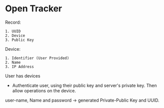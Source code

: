 # Open Tracker

Record: 

    1. UUID
    2. Device
    3. Public Key
    

Device:

    1. Identifier (User Provided)
    2. Name
    3. IP Address
    
User has devices
- Authenticate user, using their public key and server's private key. Then allow operations on the device.

user-name, Name and password -> generated Private-Public Key and UUID.

